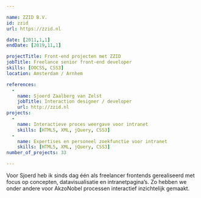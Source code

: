 ```yaml
---

name: ZZID B.V.
id: zzid
url: https://zzid.nl

date: [2011,1,1]
endDate: [2019,11,1]

projectTitle: Front-end projecten met ZZID
jobTitle: Freelance senior front-end developer
skills: [OOCSS, CSS3]
location: Amsterdam / Arnhem

references: 
  -
    name: Sjoerd Zaalberg van Zelst
    jobTitle: Interaction designer / developer
    url: http://zzid.nl
projects: 
  -
    name: Interactieve proces weergave voor intranet
    skills: [HTML5, XML, jQuery, CSS3]
  -
    name: Expertises en personeel zoekfunctie voor intranet
    skills: [HTML5, XML, jQuery, CSS3]
number_of_projects: 33

---
```


Voor Sjoerd heb ik sinds dag één als freelancer frontends gerealiseerd met focus op concepten, datavisualisatie en intranetpagina’s. Zo hebben we onder andere voor AkzoNobel processen interactief inzichtelijk gemaakt.
